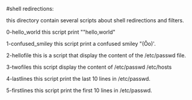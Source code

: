 #shell redirections:

this directory contain  several scripts about shell redirections and filters.

0-hello_world this script print ""hello,world"

1-confused_smiley this script print a confused smiley "(Ôo)'.

2-hellofile this is a script that display the content of the /etc/passwd file.

3-twofiles this script display the content of  /etc/passwd /etc/hosts

4-lastlines this script print the last 10 lines in /etc/passwd.

5-firstlines this script print the first 10 lines in /etc/passwd.
